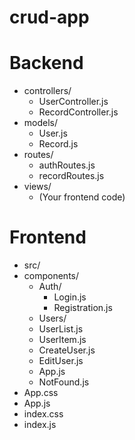 # crud-app
# Backend
- controllers/
  - UserController.js
  - RecordController.js
- models/
  - User.js
  - Record.js
- routes/
  - authRoutes.js
  - recordRoutes.js
- views/
  - (Your frontend code)
 
# Frontend
- src/
 - components/
   - Auth/
     - Login.js
     - Registration.js
    - Users/
    - UserList.js
     - UserItem.js
     - CreateUser.js
     - EditUser.js
    - App.js
   - NotFound.js
  - App.css
  - App.js
  - index.css
  - index.js
